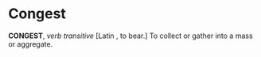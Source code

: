 # Congest

**CONGEST**, _verb transitive_ \[Latin , to bear.\] To collect or gather into a mass or aggregate.